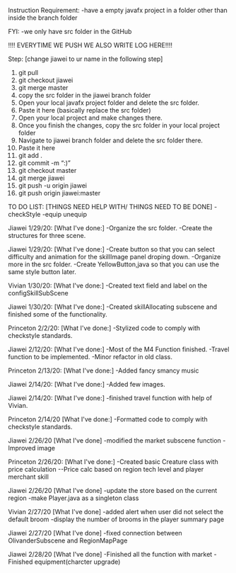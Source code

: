 Instruction
Requirement:
-have a empty javafx project in a folder other than inside the branch folder

FYI:
-we only have src folder in the GitHub

!!!! EVERYTIME WE PUSH WE ALSO WRITE LOG HERE!!!!

Step:
[change jiawei to ur name in the following step]

1. git pull
2. git checkout jiawei
3. git merge master
4. copy the src folder in the jiawei branch folder
5. Open your local javafx project folder and delete the src folder.
6. Paste it here (basically replace the src folder)
7. Open your local project and make changes there.
8. Once you finish the changes, copy the src folder in your local project folder
9. Navigate to jiawei branch folder and delete the src folder there.
10. Paste it here
11. git add .
12. git commit -m “:)”
13. git checkout master
14. git merge jiawei
15. git push -u origin jiawei
16. git push origin jiawei:master


TO DO LIST: [THINGS NEED HELP WITH/ THINGS NEED TO BE DONE]
-checkStyle
-equip unequip


Jiawei 1/29/20:
[What I've done:]
-Organize the src folder.
-Create the structures for three scene.

Jiawei 1/29/20:
[What I've done:]
-Create button so that you can select difficulty and animation for the skillImage panel droping down.
-Organize more in the src folder.
-Create YellowButton,java so that you can use the same style button later.

Vivian 1/30/20:
[What I've done:]
-Created text field and label on the configSkillSubScene

Jiawei 1/30/20:
[What I've done:]
-Created skillAllocating subscene and finished some of the functionality.

Princeton 2/2/20:
[What I've done:]
-Stylized code to comply with checkstyle standards.


Jiawei 2/12/20: 
[What I've done:]
-Most of the M4 Function finished.
 -Travel function to be implemented. 
 -Minor refactor in old class.

Princeton 2/13/20:
[What I've done:]
-Added fancy smancy music

Jiawei 2/14/20: 
[What I've done:]
-Added few images.

Jiawei 2/14/20:
[What I've done:]
-finished travel function with help of Vivian.

Princeton 2/14/20
[What I've done:]
-Formatted code to comply with checkstyle standards.

Jiawei 2/26/20
[What I've done]
-modified the market subscene function
-Improved image

Princeton 2/26/20:
[What I've done:]
-Created basic Creature class with price calculation
--Price calc based on region tech level and player merchant skill

Jiawei 2/26/20
[What I've done]
-update the store based on the current region
-make Player.java as a singleton class

Vivian 2/27/20
[What I've done]
-added alert when user did not select the default broom
-display the number of brooms in the player summary page

Jiawei 2/27/20
[What I've done]
-fixed connection between OlivanderSubscene and RegionMapPage

Jiawei 2/28/20
[What I've done]
-Finished all the function with market
-Finished equipment(charcter upgrade)
